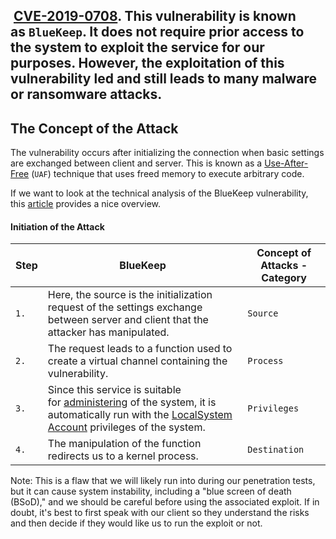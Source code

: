 
 [CVE-2019-0708](https://msrc.microsoft.com/update-guide/vulnerability/CVE-2019-0708). This vulnerability is known as `BlueKeep`. It does not require prior access to the system to exploit the service for our purposes. However, the exploitation of this vulnerability led and still leads to many malware or ransomware attacks.
 
---
## The Concept of the Attack

The vulnerability occurs after initializing the connection when basic settings are exchanged between client and server. This is known as a [Use-After-Free](https://cwe.mitre.org/data/definitions/416.html) (`UAF`) technique that uses freed memory to execute arbitrary code.

If we want to look at the technical analysis of the BlueKeep vulnerability, this [article](https://unit42.paloaltonetworks.com/exploitation-of-windows-cve-2019-0708-bluekeep-three-ways-to-write-data-into-the-kernel-with-rdp-pdu/) provides a nice overview.

#### Initiation of the Attack

|**Step**|**BlueKeep**|**Concept of Attacks - Category**|
|---|---|---|
|`1.`|Here, the source is the initialization request of the settings exchange between server and client that the attacker has manipulated.|`Source`|
|`2.`|The request leads to a function used to create a virtual channel containing the vulnerability.|`Process`|
|`3.`|Since this service is suitable for [administering](https://docs.microsoft.com/en-us/windows/win32/ad/the-localsystem-account) of the system, it is automatically run with the [LocalSystem Account](https://docs.microsoft.com/en-us/windows/win32/ad/the-localsystem-account) privileges of the system.|`Privileges`|
|`4.`|The manipulation of the function redirects us to a kernel process.|`Destination`|

Note: This is a flaw that we will likely run into during our penetration tests, but it can cause system instability, including a "blue screen of death (BSoD)," and we should be careful before using the associated exploit. If in doubt, it's best to first speak with our client so they understand the risks and then decide if they would like us to run the exploit or not.

